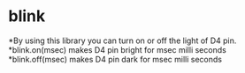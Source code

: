 # blink
*By using this library you can turn on or off the light of D4 pin.
*blink.on(msec) makes D4 pin bright for msec milli seconds
*blink.off(msec) makes D4 pin dark for msec milli seconds
